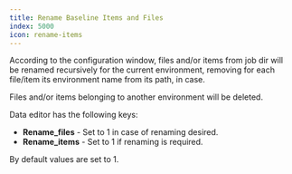 ```yaml
---
title: Rename Baseline Items and Files
index: 5000
icon: rename-items
---
```


According to the configuration window, files and/or items from job
dir will be renamed recursively for the current environment, removing for each file/item
its environment name from its path, in case.

Files and/or items belonging to another environment will
be deleted.

Data editor has the following keys:

- **Rename_files** - Set to 1 in case of renaming desired.
- **Rename_items** - Set to 1 if renaming is required.

By default values are set to 1.

